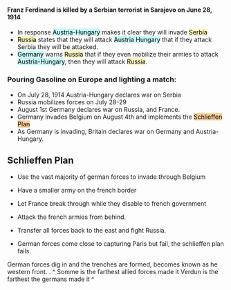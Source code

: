 #### Franz Ferdinand is killed by a Serbian terrorist in Sarajevo on June 28, 1914
- In response <mark style="background: #ABF7F7A6;">Austria-Hungary</mark> makes it clear they will invade <mark style="background: #FFF3A3A6;">Serbia</mark>
- <mark style="background: #FFF3A3A6;">Russia</mark> states that they will attack <mark style="background: #ABF7F7A6;">Austria Hungary</mark> that if they attack Serbia they will be attacked.
- <mark style="background: #ABF7F7A6;">Germany</mark> warns <mark style="background: #FFF3A3A6;">Russia</mark> that if they even mobilize their armies to attack <mark style="background: #ABF7F7A6;">Austria-Hungary</mark>, then they will attack <mark style="background: #FFF3A3A6;">Russia</mark>.

### Pouring Gasoline on Europe and lighting a match:
- On July 28, 1914 Austria-Hungary declares war on Serbia
- Russia mobilizes forces on July 28-29
- August 1st Germany declares war on Russia, and France.
- Germany invades Belgium on August 4th and implements the <mark style="background: #FFB86CA6;">Schlieffen Plan</mark>
- As Germany is invading, Britain declares war on Germany and Austria-Hungary.

## Schlieffen Plan
- Use the vast majority of german forces to invade through Belgium
- Have a smaller army on the french border
- Let France break through while they disable to french government
- Attack the french armies from behind.
- Transfer all forces back to the east and fight Russia.



- German forces come close to capturing Paris but fail, the schlieffen plan fails.

German forces dig in and the trenches are formed, becomes known as he western front.
.
							^ Somme is the farthest allied forces made it
					Verdun is the farthest the germans made it ^

